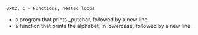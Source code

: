 	0x02. C - Functions, nested loops
+ a program that prints _putchar, followed by a new line.
+ a function that prints the alphabet, in lowercase, followed by a new line.
